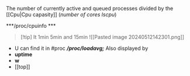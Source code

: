 The number of currently active and queued processes
divided by the [[Cpu|Cpu capasity]] (*number of cores lscpu*)

***/proc/cpuinfo ***

>[!tip] It 1min 5min and 15min
![[Pasted image 20240512142301.png]]

- U can find it in
	#proc
	***/proc/loadavg;***
Also displayed by 
- **uptime**
- **w**
- [[top]] 

